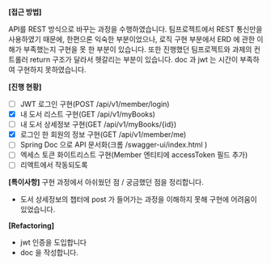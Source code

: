 **[접근 방법]**

API를 REST 방식으로 바꾸는 과정을 수행하였습니다. 팀프로젝트에서 REST 통신만을 사용하였기 때문에, 한편으론 익숙한 부분이었으나, 로직 구현 부분에서 ERD 에 관한 이해가 부족했는지 구현을 못 한 부분이 있습니다.
또한 진행했던 팀프로젝트와 과제의 컨트롤러 return 구조가 달라서 헷갈리는 부분이 있습니다.
doc 과 jwt 는 시간이 부족하여 구현하지 못하였습니다.

**[진행 현황]**

- [ ] JWT 로그인 구현(POST /api/v1/member/login)
-  [x] 내 도서 리스트 구현(GET /api/v1/myBooks)
-  [ ] 내 도서 상세정보 구현(GET /api/v1/myBooks/{id})
-  [x] 로그인 한 회원의 정보 구현(GET /api/v1/member/me)
-  [ ] Spring Doc 으로 API 문서화(크롬 /swagger-ui/index.html )
-  [ ] 엑세스 토큰 화이트리스트 구현(Member 엔티티에 accessToken 필드 추가)
-  [ ] 리액트에서 작동되도록

**[특이사항]**
구현 과정에서 아쉬웠던 점 / 궁금했던 점을 정리합니다.

- 도서 상세정보의 챕터에 post 가 들어가는 과정을 이해하지 못해 구현에 어려움이 있었습니다.

 **[Refactoring]**
 
- jwt 인증을 도입합니다
- doc 을 작성합니다.
